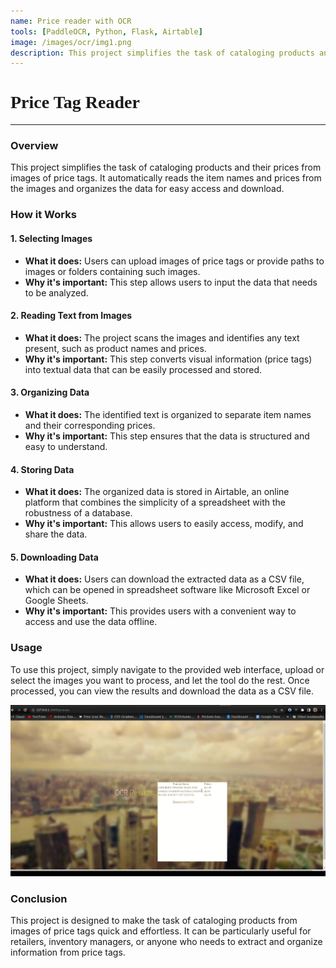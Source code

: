 ```yaml
---
name: Price reader with OCR
tools: [PaddleOCR, Python, Flask, Airtable]
image: /images/ocr/img1.png
description: This project simplifies the task of cataloging products and their prices from images of price tags.
---
```


<h1 style="font-family: Georgia;">Price Tag Reader</h1>

---

### Overview

This project simplifies the task of cataloging products and their prices from images of price tags. It automatically reads the item names and prices from the images and organizes the data for easy access and download.

### How it Works

#### 1. **Selecting Images**
   - **What it does:** Users can upload images of price tags or provide paths to images or folders containing such images.
   - **Why it's important:** This step allows users to input the data that needs to be analyzed.

#### 2. **Reading Text from Images**
   - **What it does:** The project scans the images and identifies any text present, such as product names and prices.
   - **Why it's important:** This step converts visual information (price tags) into textual data that can be easily processed and stored.

#### 3. **Organizing Data**
   - **What it does:** The identified text is organized to separate item names and their corresponding prices.
   - **Why it's important:** This step ensures that the data is structured and easy to understand.

#### 4. **Storing Data**
   - **What it does:** The organized data is stored in Airtable, an online platform that combines the simplicity of a spreadsheet with the robustness of a database.
   - **Why it's important:** This allows users to easily access, modify, and share the data.

#### 5. **Downloading Data**
   - **What it does:** Users can download the extracted data as a CSV file, which can be opened in spreadsheet software like Microsoft Excel or Google Sheets.
   - **Why it's important:** This provides users with a convenient way to access and use the data offline.

### Usage

To use this project, simply navigate to the provided web interface, upload or select the images you want to process, and let the tool do the rest. Once processed, you can view the results and download the data as a CSV file.

![preview](/images/ocr/img1.png)

### Conclusion

This project is designed to make the task of cataloging products from images of price tags quick and effortless. It can be particularly useful for retailers, inventory managers, or anyone who needs to extract and organize information from price tags.
